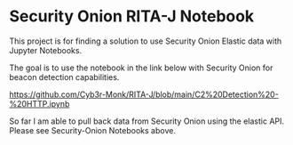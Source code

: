 # Security Onion RITA-J Notebook

This project is for finding a solution to use Security Onion Elastic data with Jupyter Notebooks. 

The goal is to use the notebook in the link below with Security Onion for beacon detection capabilities. 

https://github.com/Cyb3r-Monk/RITA-J/blob/main/C2%20Detection%20-%20HTTP.ipynb 

So far I am able to pull back data from Security Onion using the elastic API. Please see Security-Onion Notebooks above.
